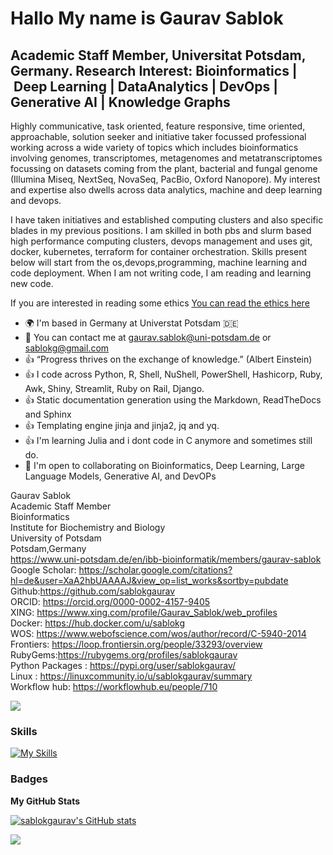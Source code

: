 Hallo My name is Gaurav Sablok 
==============================

Academic Staff Member, Universitat Potsdam, Germany. Research Interest: Bioinformatics |  Deep Learning | DataAnalytics | DevOps | Generative AI | Knowledge Graphs
---------------------

Highly communicative, task oriented, feature responsive, time oriented, approachable, solution seeker and initiative taker focussed professional working across a wide variety of topics which includes bioinformatics involving genomes, transcriptomes, metagenomes and metatranscriptomes focussing on datasets coming from the plant, bacterial and fungal genome (Illumina Miseq, NextSeq, NovaSeq, PacBio, Oxford Nanopore). My interest and expertise also dwells across data analytics, machine and deep learning and devops. 

I have taken initiatives and established computing clusters and also specific blades in my previous positions. I am skilled in both pbs and slurm based high performance computing clusters, devops management and uses git, docker, kubernetes, terraform for container orchestration. Skills present below will start from the os,devops,programming, machine learning and code deployment. When I am not writing code, I am reading and learning new code. 

If you are interested in reading some ethics [You can read the ethics here](https://github.com/sablokgaurav/code_ethics/blob/main/ethics.md)

* 🌍  I'm based in Germany at Universtat Potsdam :de:
* :email:  You can contact me at [gaurav.sablok@uni-potsdam.de](mailto:gaurav.sablok@uni-potsdam.de) or [sablokg@gmail.com](mailto:sablokg@gmail.com)
* :thumbsup: “Progress thrives on the exchange of knowledge.” (Albert Einstein)
* :thumbsup:  I code across Python, R, Shell, NuShell, PowerShell, Hashicorp, Ruby, Awk, Shiny, Streamlit, Ruby on Rail, Django.
* :thumbsup: Static documentation generation using the Markdown, ReadTheDocs and Sphinx
* :thumbsup: Templating engine jinja and jinja2, jq and yq.
* :thumbsup:  I'm learning Julia and i dont code in C anymore and sometimes still do. 
* 🤝  I'm open to collaborating on Bioinformatics, Deep Learning, Large Language Models, Generative AI, and DevOPs

Gaurav Sablok \
Academic Staff Member \
Bioinformatics \
Institute for Biochemistry and Biology \
University of Potsdam \
Potsdam,Germany \
https://www.uni-potsdam.de/en/ibb-bioinformatik/members/gaurav-sablok \
Google Scholar: https://scholar.google.com/citations?hl=de&user=XaA2hbUAAAAJ&view_op=list_works&sortby=pubdate \
Github:https://github.com/sablokgaurav \
ORCID: https://orcid.org/0000-0002-4157-9405 \
XING: https://www.xing.com/profile/Gaurav_Sablok/web_profiles \
Docker: https://hub.docker.com/u/sablokg \
WOS: https://www.webofscience.com/wos/author/record/C-5940-2014 \
Frontiers: https://loop.frontiersin.org/people/33293/overview \
RubyGems:https://rubygems.org/profiles/sablokgaurav \
Python Packages : https://pypi.org/user/sablokgaurav/ \
Linux : https://linuxcommunity.io/u/sablokgaurav/summary \
Workflow hub: https://workflowhub.eu/people/710 

<a href="https://www.github.com/sablokgaurav" target="_blank" rel="noreferrer"><img
src="https://img.shields.io/github/followers/sablokgaurav?logo=github&style=for-the-badge&color=0891b2&labelColor=1c1917" /></a>

### Skills

[![My Skills](https://skillicons.dev/icons?i=linux,vscode,aws,terraform,docker,kubernetes,bash,docker,github,sklearn,pytorch,tensorflow,py,regex,r,django,ruby,rails,fastapi&perline=20&theme=light)](https://skillicons.dev)


### Badges

<b>My GitHub Stats</b>

<a href="http://www.github.com/sablokgaurav"><img src="https://github-readme-stats.vercel.app/api?username=sablokgaurav&show_icons=true&hide=&count_private=true&title_color=0891b2&text_color=ffffff&icon_color=0891b2&bg_color=1c1917&hide_border=true&show_icons=true" alt="sablokgaurav's GitHub stats" /></a>

<a href="http://www.github.com/sablokgaurav"><img src="https://github-readme-streak-stats.herokuapp.com/?user=sablokgaurav&stroke=ffffff&background=1c1917&ring=0891b2&fire=0891b2&currStreakNum=ffffff&currStreakLabel=0891b2&sideNums=ffffff&sideLabels=ffffff&dates=ffffff&hide_border=true" /></a>

